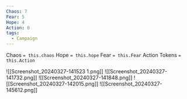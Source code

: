 ```yaml
---
Chaos: 7
Fear: 5
Hope: 4
Action: 0
tags:
  - Campaign
---
```


Chaos `= this.chaos`
Hope `= this.hope`
Fear `= this.Fear`
Action Tokens `= this.Action`

![[Screenshot_20240327-141523 1.png]]
![[Screenshot_20240327-141732.png]]
![[Screenshot_20240327-141848.png]]
![[Screenshot_20240327-142015.png]]
![[Screenshot_20240327-145612.png]]